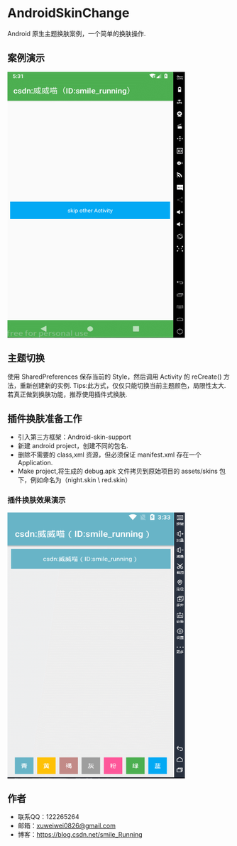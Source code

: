 # AndroidSkinChange
Android 原生主题换肤案例，一个简单的换肤操作.

## 案例演示
 <img src="https://github.com/xww0826/SkinChangeDemo/blob/master/app/src/main/assets/demo.gif" width = "400" height = "600" alt="图片名称" align=center />
 

## 主题切换

使用 SharedPreferences 保存当前的 Style，然后调用 Activity 的 reCreate() 方法，重新创建新的实例.
Tips:此方式，仅仅只能切换当前主题颜色，局限性太大.若真正做到换肤功能，推荐使用插件式换肤.

## 插件换肤准备工作

- 引入第三方框架：Android-skin-support
- 新建 android project，创建不同的包名.
- 删除不需要的 class,xml 资源，但必须保证 manifest.xml 存在一个 Application.
- Make project,将生成的 debug.apk 文件拷贝到原始项目的 assets/skins 包下，例如命名为（night.skin \ red.skin）

### 插件换肤效果演示
 <img src="https://github.com/xww0826/SkinChangeDemo/blob/master/app/src/main/assets/plug_demo.gif" width = "400" height = "600" alt="图片名称" align=center />

## 作者
- 联系QQ：122265264
- 邮箱：xuweiwei0826@gmail.com
- 博客：https://blog.csdn.net/smile_Running
